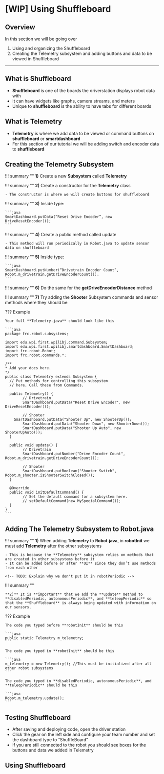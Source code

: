# [WIP] Using Shuffleboard

<!-- ![Image Title](imageURL)  -->

## Overview

In this section we will be going over

1. Using and organizing the Shuffleboard
2. Creating the Telemetry subsystem and adding buttons and data to be viewed in Shuffleboard

***

## What is Shuffleboard

- **Shuffleboard** is one of the boards the driverstation displays robot data with
- It can have widgets like graphs, camera streams, and meters
- Unique to **shuffleboard** is the ability to have tabs for different boards

## What is Telemetry

- **Telemetry** is where we add data to be viewed or command buttons on **shuffleboard** or **smartdashboard** 
- For this section of our tutorial we will be adding switch and encoder data to **shuffleboard**

## Creating the Telemetry Subsystem

!!! summary ""
    **1)** Create a new **Subsystem** called **Telemetry**
    
!!! summary ""
    **2)** Create a constructor for the **Telemetry** class
    
    - The constructor is where we will create buttons for shuffleboard
    
!!! summary ""
    **3)** Inside type: 
    
    ```java
    SmartDashboard.putData(“Reset Drive Encoder”, new DriveResetEncoder());
    ```
       
!!! summary ""
    **4)** Create a public method called update
    
    - This method will run periodically in Robot.java to update sensor data on shuffleboard
    
!!! summary "" 
    **5)** Inside type: 
    
    ```java 
    SmartDashboard.putNumber(“Drivetrain Encoder Count”, Robot.m_drivetrain.getDriveEncoderCount());
    ```
       
!!! summary ""
    **6)** Do the same for the **getDriveEncoderDistance** method
    
!!! summary ""
    **7)** Try adding the **Shooter** Subsystem commands and sensor methods where they should be
    
??? Example 

	Your full **Telemetry.java** should look like this
	
	```java
	package frc.robot.subsystems;

	import edu.wpi.first.wpilibj.command.Subsystem;
	import edu.wpi.first.wpilibj.smartdashboard.SmartDashboard;
	import frc.robot.Robot;
	import frc.robot.commands.*;

	/**
 	* Add your docs here.
 	*/
	public class Telemetry extends Subsystem {
  	  // Put methods for controlling this subsystem
  	  // here. Call these from Commands.

  	  public Telemetry() {
    	    // Drivetrain
    	    SmartDashboard.putData("Reset Drive Encoder", new DriveResetEncoder());

    	    // Shooter
   	    SmartDashboard.putData("Shooter Up", new ShooterUp());
    	    SmartDashboard.putData("Shooter Down", new ShooterDown());
    	    SmartDashboard.putData("Shooter Up Auto", new ShooterUpAuto());
  	  }

  	  public void update() {
    	    // Drivetrain
    	    SmartDashboard.putNumber("Drive Encoder Count", Robot.m_drivetrain.getDriveEncoderCount());

    	    // Shooter
    	    SmartDashboard.putBoolean("Shooter Switch", Robot.m_shooter.isShooterSwitchClosed());
  	  }

  	  @Override
  	  public void initDefaultCommand() {
    	    // Set the default command for a subsystem here.
    	    // setDefaultCommand(new MySpecialCommand());
  	  }
	}
  	```
	   
## Adding The Telemetry Subsystem to Robot.java

!!! summary ""
    **1)** When adding **Telemetry** to **Robot.java**, in **robotInit** we must add **Telemetry** after the other subsystems
  
    - This is because the **Telemetry** subsystem relies on methods that are created in other subsystems before it
    - It can be added before or after **OI** since they don’t use methods from each other

    <!-- TODO: Explain why we don't put it in robotPeriodic -->

!!! summary ""

    **2)** It is **important** that we add the **update** method to **disabledPeriodic, autonomousPeriodic**, and **teleopPeriodic** so that the **Shuffleboard** is always being updated with information on our sensors.

??? Example

	The code you typed before **robotInit** should be this
	
	```java
	public static Telemetry m_telemetry; 
	```
	  
	The code you typed in **robotInit** should be this
	
	```java
	m_telemetry = new Telemetry(); //This must be initialized after all other robot subsystems
	```
	   
	The code you typed in **disabledPeriodic, autonomousPeriodic**, and **teleopPeriodic** should be this
	
	```java
	Robot.m_telemetry.update();
	```
	   
## Testing Shuffleboard

<!-- TODO: Add pictures for this section -->

- After saving and deploying code, open the driver station
- Click the gear on the left side and configure your team number and set the dashboard type to “ShuffleBoard”
- If you are still connected to the robot you should see boxes for the buttons and data we added in Telemetry

## Using Shuffleboard

<!-- TODO: Add information and pictures on how to use tabs, group widgets together, saving layouts, etc -->
